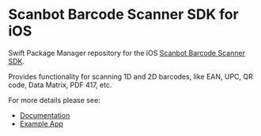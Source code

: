 # Scanbot Barcode Scanner SDK for iOS

Swift Package Manager repository for the iOS [Scanbot Barcode Scanner SDK](https://scanbot.io/sdk).

Provides functionality for scanning 1D and 2D barcodes, like EAN, UPC, QR code, Data Matrix, PDF 417, etc.

For more details please see:
- [Documentation](https://scanbotsdk.github.io/documentation/barcode-scanner-sdk/ios/)
- [Example App](https://github.com/doo/scanbot-barcode-scanner-sdk-example-ios)
